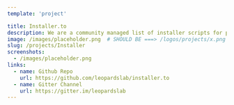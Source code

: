 ```yaml
---
template: 'project'

title: Installer.to
description: We are a community managed list of installer scripts for popular tools for Linux based OS.
image: /images/placeholder.png  # SHOULD BE ===> /logos/projects/x.png
slug: /projects/Installer
screenshots: 
  - /images/placeholder.png
links: 
  - name: Github Repo
    url: https://github.com/leopardslab/installer.to
  - name: Gitter Channel
    url: https://gitter.im/leopardslab
---
```

